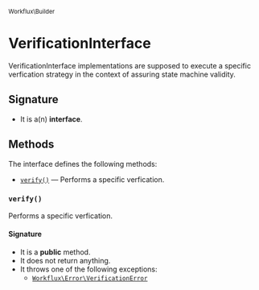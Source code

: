 <small>Workflux\Builder</small>

VerificationInterface
=====================

VerificationInterface implementations are supposed to execute a specific verfication strategy in the context of assuring state machine validity.

Signature
---------

- It is a(n) **interface**.

Methods
-------

The interface defines the following methods:

- [`verify()`](#verify) &mdash; Performs a specific verfication.

### `verify()` <a name="verify"></a>

Performs a specific verfication.

#### Signature

- It is a **public** method.
- It does not return anything.
- It throws one of the following exceptions:
    - [`Workflux\Error\VerificationError`](../../Workflux/Error/VerificationError.md)

